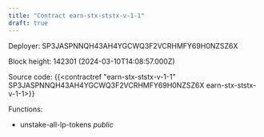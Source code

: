 ```yaml
---
title: "Contract earn-stx-ststx-v-1-1"
draft: true
---
```

Deployer: SP3JASPNNQH43AH4YGCWQ3F2VCRHMFY69H0NZSZ6X


 



Block height: 142301 (2024-03-10T14:08:57.000Z)

Source code: {{<contractref "earn-stx-ststx-v-1-1" SP3JASPNNQH43AH4YGCWQ3F2VCRHMFY69H0NZSZ6X earn-stx-ststx-v-1-1>}}

Functions:

* unstake-all-lp-tokens _public_

